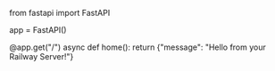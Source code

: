 from fastapi import FastAPI

app = FastAPI()

@app.get("/")
async def home():
    return {"message": "Hello from your Railway Server!"}